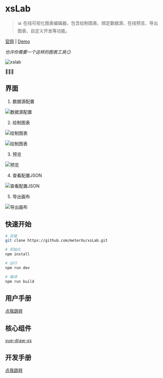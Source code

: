 # xsLab
> :bar_chart: 在线可视化图表编辑器，包含绘制图表、绑定数据源、在线预览、导出图表、自定义开发等功能。

[官网](https://xsclub.isaacxu.com/#/) | [Demo](http://dev.isaacxu.com/xslab/#/)

*也许你需要一个这样的图表工具:smirk:*

![xslab](http://7u.isaacxu.com/xslab_introduction.png?imageView2/0/w/600)

:clap::clap::clap:

## 界面

1. 数据源配置

![数据源配置](http://7u.isaacxu.com/xslab_03.png?imageView2/0/w/600)

2. 绘制图表

![绘制图表](http://7u.isaacxu.com/xslab_01.png?imageView2/0/w/600)

![绘制图表](http://7u.isaacxu.com/xslab_02.png?imageView2/0/w/600)

3. 预览

![预览](http://7u.isaacxu.com/xslab_05.png?imageView2/0/w/600)

4. 查看配置JSON

![查看配置JSON](http://7u.isaacxu.com/%E6%9F%A5%E7%9C%8BJSON.jpg?imageView2/0/w/600)

5. 导出画布

![导出画布](http://7u.isaacxu.com/%E5%AF%BC%E5%87%BA%E7%94%BB%E5%B8%83.png?imageView2/0/w/600)

## 快速开始

``` bash
# 克隆
git clone https://github.com/meterXu/xsLab.git

# 初始化
npm install

# 运行
npm run dev

# 编译
npm run build
```
## 用户手册

[点我跳转](https://xsclub.isaacxu.com/#/xc_doc/0/body/1/0)

## 核心组件
[vue-draw-xs](https://github.com/meterXu/vue-draw-xs)

## 开发手册

[点我跳转](https://xsclub.isaacxu.com/#/xc_doc/1/body/1/0)
